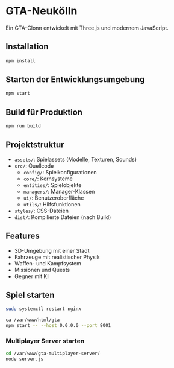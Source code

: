 # GTA-Neukölln

Ein GTA-Clonπ entwickelt mit Three.js und modernem JavaScript.

## Installation

```bash
npm install
```

## Starten der Entwicklungsumgebung

```bash
npm start
```

## Build für Produktion

```bash
npm run build
```

## Projektstruktur

- `assets/`: Spielassets (Modelle, Texturen, Sounds)
- `src/`: Quellcode
    - `config/`: Spielkonfigurationen
    - `core/`: Kernsysteme
    - `entities/`: Spielobjekte
    - `managers/`: Manager-Klassen
    - `ui/`: Benutzeroberfläche
    - `utils/`: Hilfsfunktionen
- `styles/`: CSS-Dateien
- `dist/`: Kompilierte Dateien (nach Build)

## Features

- 3D-Umgebung mit einer Stadt
- Fahrzeuge mit realistischer Physik
- Waffen- und Kampfsystem
- Missionen und Quests
- Gegner mit KI

## Spiel starten

```sh
sudo systemctl restart nginx
```

```sh
ca /var/www/html/gta 
npm start -- --host 0.0.0.0 --port 8001
```

### Multiplayer Server starten

```sh
cd /var/www/gta-multiplayer-server/
node server.js
```